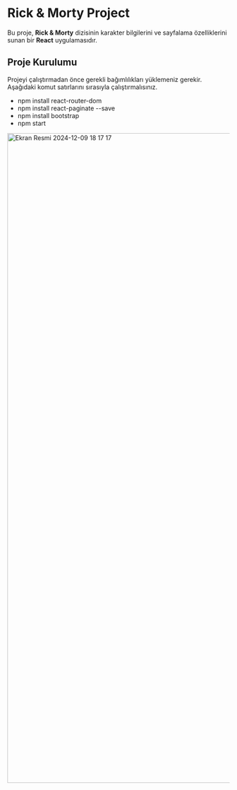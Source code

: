 # Rick & Morty Project

Bu proje, **Rick & Morty** dizisinin karakter bilgilerini ve sayfalama özelliklerini sunan bir **React** uygulamasıdır.

## Proje Kurulumu

Projeyi çalıştırmadan önce gerekli bağımlılıkları yüklemeniz gerekir. Aşağıdaki komut satırlarını sırasıyla çalıştırmalısınız. 

+ npm install react-router-dom
+ npm install react-paginate --save
+ npm install bootstrap
+ npm start

<img width="1470" alt="Ekran Resmi 2024-12-09 18 17 17" src="https://github.com/user-attachments/assets/b5982039-543b-423c-bf77-a0b9c2a6b50e">

